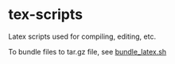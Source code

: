 tex-scripts
===========

Latex scripts used for compiling, editing, etc. 

To bundle files to tar.gz file, see [bundle_latex.sh](bundle_latex.sh)

